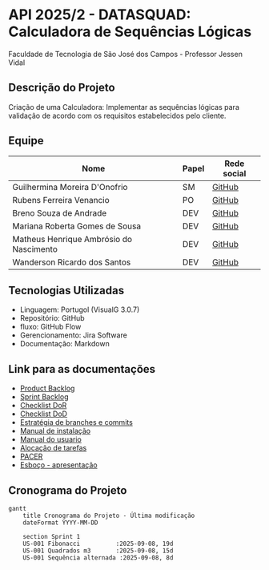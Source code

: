 # API 2025/2 - DATASQUAD: Calculadora de Sequências Lógicas
Faculdade de Tecnologia de São José dos Campos - Professor Jessen Vidal


##  Descrição do Projeto
Criação de uma Calculadora: Implementar as sequências lógicas para validação de acordo com os requisitos estabelecidos pelo cliente.


##  Equipe
| Nome | Papel | Rede social |
|------|-------|-------------|
| Guilhermina Moreira D'Onofrio | SM | [GitHub](https://github.com/guismdonofrio) |
| Rubens Ferreira Venancio | PO | [GitHub](https://github.com/rubensvnc/) |
| Breno Souza de Andrade | DEV | [GitHub](https://github.com/brenobsa) |
| Mariana Roberta Gomes de Sousa | DEV | [GitHub](https://github.com/MarinanaSousa) |
| Matheus Henrique Ambrósio do Nascimento | DEV | [GitHub](https://github.com/Froguie) |
| Wanderson Ricardo dos Santos | DEV | [GitHub](https://github.com/Wander717) |


##  Tecnologias Utilizadas
- Linguagem: Portugol (VisualG 3.0.7)
- Repositório: GitHub
- fluxo: GitHub Flow
- Gerencionamento: Jira Software
- Documentação: Markdown


##  Link para as documentações 
- [Product Backlog](docs/backlog/product_backlog.md)
- [Sprint Backlog](docs/backlog/sprint_backlog_sprint1.md)
- [Checklist DoR](docs/backlog/dor_checklist_sprint1.md)
- [Checklist DoD](docs/backlog/dod_checklist_sprint1.md)
- [Estratégia de branches e commits](docs/estrategia/branch_e_commits.md)
- [Manual de instalação](docs/manual/instalacao.md)
- [Manual do usuario](docs/manual/usuario.md)
- [Alocação de tarefas](docs/tarefas/alocacao_tarefas_sprint1.md)
- [PACER](docs/softskills/avaliacao_pacer_sprint1.md)
- [Esboço - apresentação](docs/apresentacoes/sprint1_review.md)


## Cronograma do Projeto

```mermaid
gantt
    title Cronograma do Projeto - Última modificação
    dateFormat YYYY-MM-DD
    
    section Sprint 1
    US-001 Fibonacci          :2025-09-08, 19d
    US-001 Quadrados m3       :2025-09-08, 15d
    US-001 Sequência alternada :2025-09-08, 8d
